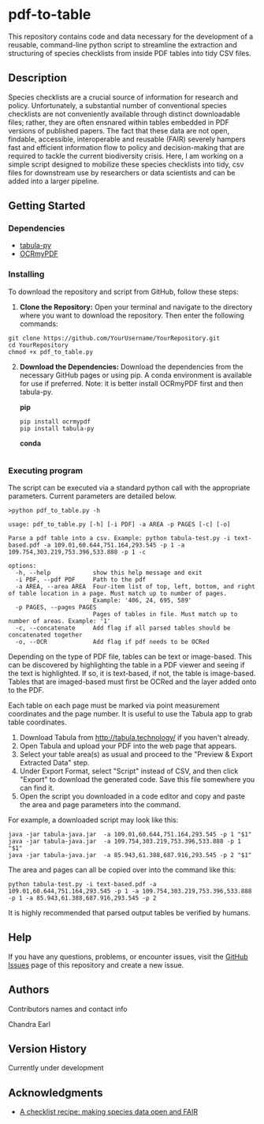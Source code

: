 # pdf-to-table

This repository contains code and data necessary for the development of a reusable, command-line python script to streamline the extraction and structuring of species checklists from inside PDF tables into tidy CSV files.

## Description

Species checklists are a crucial source of information for research and policy. Unfortunately, a substantial number of conventional species checklists are not conveniently available through distinct downloadable files; rather, they are often ensnared within tables embedded in PDF versions of published papers. The fact that these data are not open, findable, accessible, interoperable and reusable (FAIR) severely hampers fast and efficient information flow to policy and decision-making that are required to tackle the current biodiversity crisis. Here, I am working on a simple script designed to mobilize these species checklists into tidy, csv files for downstream use by researchers or data scientists and can be added into a larger pipeline.
 

## Getting Started

### Dependencies

* [tabula-py](https://github.com/chezou/tabula-py)
* [OCRmyPDF](https://github.com/ocrmypdf/OCRmyPDF)

### Installing

To download the repository and script from GitHub, follow these steps:

1. **Clone the Repository:**
   Open your terminal and navigate to the directory where you want to download the repository. Then enter the following commands:
```
git clone https://github.com/YourUsername/YourRepository.git
cd YourRepository
chmod +x pdf_to_table.py
```
2. **Download the Dependencies:**
	Download the dependencies from the necessary GitHub pages or using pip. A conda environment is available for use if preferred. Note: it is better install OCRmyPDF first and then tabula-py.
	
	**pip**

	```
	pip install ocrmypdf
	pip install tabula-py
	```
	**conda**
	```
	
	```

### Executing program

The script can be executed via a standard python call with the appropriate parameters. Current parameters are detailed below.

```
>python pdf_to_table.py -h

usage: pdf_to_table.py [-h] [-i PDF] -a AREA -p PAGES [-c] [-o]

Parse a pdf table into a csv. Example: python tabula-test.py -i text-based.pdf -a 109.01,60.644,751.164,293.545 -p 1 -a
109.754,303.219,753.396,533.888 -p 1 -c

options:
  -h, --help            show this help message and exit
  -i PDF, --pdf PDF     Path to the pdf
  -a AREA, --area AREA  Four-item list of top, left, bottom, and right of table location in a page. Must match up to number of pages.
                        Example: '406, 24, 695, 589'
  -p PAGES, --pages PAGES
                        Pages of tables in file. Must match up to number of areas. Example: '1'
  -c, --concatenate     Add flag if all parsed tables should be concatenated together
  -o, --OCR             Add flag if pdf needs to be OCRed
```


Depending on the type of PDF file, tables can be text or image-based. This can be discovered by highlighting the table in a PDF viewer and seeing if the text is highlighted. If so, it is text-based, if not, the table is image-based. Tables that are imaged-based must first be OCRed and the layer added onto to the PDF.

Each table on each page must be marked via point measurement coordinates and the page number. It is useful to use the Tabula app to grab table coordinates.

1. Download Tabula from http://tabula.technology/ if you haven't already.
2. Open Tabula and upload your PDF into the web page that appears.
3. Select your table area(s) as usual and proceed to the "Preview & Export Extracted Data" step.
4. Under Export Format, select "Script" instead of CSV, and then click "Export" to download the generated code. Save this file somewhere you can find it.
5. Open the script you downloaded in a code editor and copy and paste the area and page parameters into the command.

For example, a downloaded script may look like this:
```
java -jar tabula-java.jar  -a 109.01,60.644,751.164,293.545 -p 1 "$1" 
java -jar tabula-java.jar  -a 109.754,303.219,753.396,533.888 -p 1 "$1" 
java -jar tabula-java.jar  -a 85.943,61.388,687.916,293.545 -p 2 "$1" 
```

The area and pages can all be copied over into the command like this:
```
python tabula-test.py -i text-based.pdf -a 109.01,60.644,751.164,293.545 -p 1 -a 109.754,303.219,753.396,533.888 -p 1 -a 85.943,61.388,687.916,293.545 -p 2
```

It is highly recommended that parsed output tables be verified by humans.

## Help

If you have any questions, problems, or encounter issues, visit the [GitHub Issues](https://github.com/YourUsername/YourRepository/issues) page of this repository and create a new issue.

## Authors

Contributors names and contact info

Chandra Earl  

## Version History

Currently under development

## Acknowledgments

* [A checklist recipe: making species data open and FAIR](https://doi.org/10.1093/database/baaa084)
